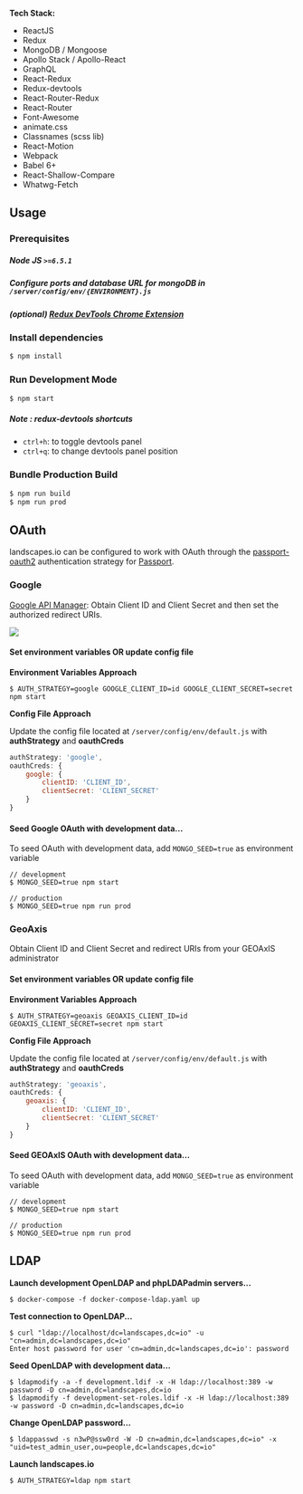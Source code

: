 **Tech Stack:**

- ReactJS
- Redux
- MongoDB / Mongoose
- Apollo Stack / Apollo-React
- GraphQL
- React-Redux
- Redux-devtools
- React-Router-Redux
- React-Router
- Font-Awesome
- animate.css
- Classnames (scss lib)
- React-Motion
- Webpack
- Babel 6+
- React-Shallow-Compare
- Whatwg-Fetch


## Usage

### Prerequisites

##### Node JS `>=6.5.1`
##### Configure ports and database URL for mongoDB in ```/server/config/env/{ENVIRONMENT}.js```
##### (optional) [Redux DevTools Chrome Extension](https://chrome.google.com/webstore/detail/redux-devtools/lmhkpmbekcpmknklioeibfkpmmfibljd)


### Install dependencies

```bash
$ npm install
```

### Run Development Mode

```bash
$ npm start
```

##### Note : redux-devtools shortcuts
- `ctrl+h`: to toggle devtools panel
- `ctrl+q`: to change devtools panel position


### Bundle Production Build

```bash
$ npm run build
$ npm run prod
```


## OAuth

landscapes.io can be configured to work with OAuth through the [passport-oauth2](https://github.com/jaredhanson/passport-oauth2) authentication strategy for [Passport](http://passportjs.org/).

### Google

[Google API Manager](https://console.developers.google.com/apis/credentials): Obtain Client ID and Client Secret and then set the authorized redirect URIs.

![](http://1.1m.yt/P81UFvm.png)

#### Set environment variables OR update config file

**Environment Variables Approach**
```
$ AUTH_STRATEGY=google GOOGLE_CLIENT_ID=id GOOGLE_CLIENT_SECRET=secret npm start

```

**Config File Approach**

Update the config file located at ```/server/config/env/default.js``` with **authStrategy** and **oauthCreds**
```javascript
authStrategy: 'google',
oauthCreds: {
    google: {
        clientID: 'CLIENT_ID',
        clientSecret: 'CLIENT_SECRET'
    }
}
```

#### Seed Google OAuth with development data...
To seed OAuth with development data, add `MONGO_SEED=true` as environment variable
```
// development
$ MONGO_SEED=true npm start

// production
$ MONGO_SEED=true npm run prod
```

### GeoAxis

Obtain Client ID and Client Secret and redirect URIs from your GEOAxIS administrator

#### Set environment variables OR update config file

**Environment Variables Approach**
```
$ AUTH_STRATEGY=geoaxis GEOAXIS_CLIENT_ID=id GEOAXIS_CLIENT_SECRET=secret npm start

```

**Config File Approach**

Update the config file located at ```/server/config/env/default.js``` with **authStrategy** and **oauthCreds**
```javascript
authStrategy: 'geoaxis',
oauthCreds: {
    geoaxis: {
        clientID: 'CLIENT_ID',
        clientSecret: 'CLIENT_SECRET'
    }
}
```

#### Seed GEOAxIS OAuth with development data...
To seed OAuth with development data, add `MONGO_SEED=true` as environment variable
```
// development
$ MONGO_SEED=true npm start

// production
$ MONGO_SEED=true npm run prod
```

## LDAP

**Launch development OpenLDAP and phpLDAPadmin servers...**
```
$ docker-compose -f docker-compose-ldap.yaml up
```

**Test connection to OpenLDAP...**
```
$ curl "ldap://localhost/dc=landscapes,dc=io" -u "cn=admin,dc=landscapes,dc=io"
Enter host password for user 'cn=admin,dc=landscapes,dc=io': password
```

**Seed OpenLDAP with development data...**
```
$ ldapmodify -a -f development.ldif -x -H ldap://localhost:389 -w password -D cn=admin,dc=landscapes,dc=io
$ ldapmodify -f development-set-roles.ldif -x -H ldap://localhost:389 -w password -D cn=admin,dc=landscapes,dc=io
```

**Change OpenLDAP password...**
```
$ ldappasswd -s n3wP@ssw0rd -W -D cn=admin,dc=landscapes,dc=io" -x "uid=test_admin_user,ou=people,dc=landscapes,dc=io"
```

**Launch landscapes.io**
```
$ AUTH_STRATEGY=ldap npm start
```
